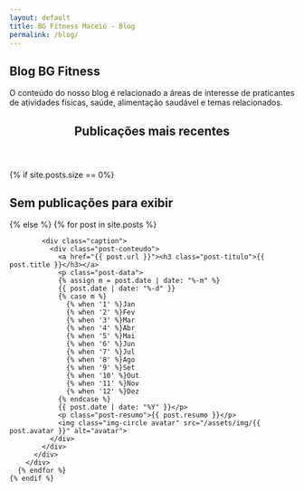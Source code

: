 ```yaml
---
layout: default
title: BG Fitness Maceió - Blog
permalink: /blog/
---
```

<section id="blog-header">
  <div id="conteudo" class="col-md-8">
    <h2>Blog BG Fitness</h2>
    <p>O conteúdo do nosso blog é relacionado a áreas de interesse de praticantes de atividades físicas, saúde, alimentação saudável e temas relacionados.</p>
  </div>
</section>
<section id="posts" class="col-md-12">
  <header class="col-md-12">
    <h2>Publicações mais recentes</h2>
  </header>
  <div class="col-md-12">
    {% if site.posts.size == 0%}
      <h2>Sem publicações para exibir</h2>
    {% else %}
      {% for post in site.posts %}
        <div class="col-sm-6 col-md-3 post">
          <div class="thumbnail">
            <div class="cresce">
              <a href="{{ post.url }}"><img class="img img-responsive" src="/assets/img/Farol/{{ post.background }}" alt=""></a>
            </div>

            <div class="caption">
              <div class="post-conteudo">
                <a href="{{ post.url }}"><h3 class="post-titulo">{{ post.title }}</h3></a>
                <p class="post-data">
                {% assign m = post.date | date: "%-m" %}
                {{ post.date | date: "%-d" }}
                {% case m %}
                  {% when '1' %}Jan
                  {% when '2' %}Fev
                  {% when '3' %}Mar
                  {% when '4' %}Abr
                  {% when '5' %}Mai
                  {% when '6' %}Jun
                  {% when '7' %}Jul
                  {% when '8' %}Ago
                  {% when '9' %}Set
                  {% when '10' %}Out
                  {% when '11' %}Nov
                  {% when '12' %}Dez
                {% endcase %}
                {{ post.date | date: "%Y" }}</p>
                <p class="post-resumo">{{ post.resumo }}</p>
                <img class="img-circle avatar" src="/assets/img/{{ post.avatar }}" alt="avatar">
              </div>
            </div>
          </div>
        </div>
      {% endfor %}
    {% endif %}


  </div>
</section>

